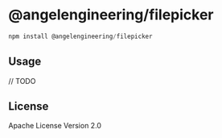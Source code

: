 # @angelengineering/filepicker

```javascript
npm install @angelengineering/filepicker
```

## Usage

// TODO

## License

Apache License Version 2.0
